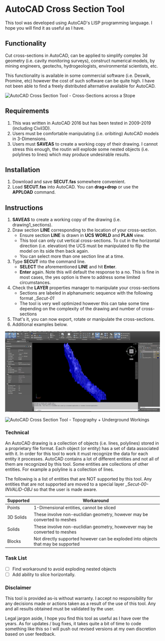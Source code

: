 # AutoCAD Cross Section Tool
This tool was developed using AutoCAD's LISP programming language. I hope you will find it as useful as I have.

## Functionality
Cut cross-sections in AutoCAD, can be applied to simplify complex 3d geometry (i.e. cavity monitoring surveys), construct numerical models, by mining engineers, geotechs, hydrogeologists, environmental scientists, etc.

This functionality is available in some commercial software (i.e. Deswik, Promine, etc) however the cost of such software can be quite high. I have not been able to find a freely distributed alternative available for AutoCAD.

![AutoCAD Cross Section Tool - Cross-Sections across a Stope](https://github.com/akatragjini/autocad-cross_section_tool/blob/master/README/Example_1.gif)


## Requirements
1. This was written in AutoCAD 2016 but has been tested in 2009-2019 (including Civil3D).
2. Users must be comfortable manipulating (i.e. oribiting) AutoCAD models in 3-Dimensions.
3. Users must **SAVEAS** to create a working copy of their drawing. I cannot stress this enough, the routin will explode some nested objects (i.e. polylines to lines) which may produce undesirable results.

## Installation
1. Download and save **SECUT.fas** somewhere convenient. 
2. Load **SECUT.fas** into AutoCAD. You can **drag+drop** or use the **APPLOAD** command.

## Instructions
1. **SAVEAS** to create a working copy of the drawing (i.e. drawing1_sections).
2. Draw section **LINE** corresponding to the location of your cross-section.
     - Ensure section **LINE** is drawn in **UCS WORLD** and **PLAN** view.
     - This tool can only cut vertical cross-sections. To cut in the horizontal direction (i.e. elevation) the UCS must be manipulated to flip the model on its side then back again.
     - You can select more than one section line at a time.
3. Type **SECUT** into the command line.
     - **SELECT** the aforementioned **LINE** and hit **Enter**.
     - **Enter** again. Note this will default the response to a no. This is fine in most cases, the yes option is there to address some limited circumstances.
4. Check the **LAYER** properties manager to manipulate your cross-sections
     - Sections are labeled in alphanumeric sequence with the following format *_Secut-01*
     - The tool is very well optimized however this can take some time depending on the complexity of the drawing and number of cross-sections
5. That's it, you can now export, rotate or manipulate the cross-sections.
6. Additional examples below.

![AutoCAD Cross Section Tool - Cavity Monitoring Survey](https://github.com/akatragjini/autocad-cross_section_tool/blob/master/README/Example_2.gif)

![AutoCAD Cross Section Tool - Topography + Underground Workings](https://github.com/akatragjini/autocad-cross_section_tool/blob/master/README/Example_3.gif)


### Technical 
An AutoCAD drawing is a collection of objects (i.e. lines, polylines) stored in a proprietary file format. Each object (or entity) has a set of data associated with it. In order for this tool to work it must recognize the data for each entity it processes. AutoCAD contains a lot of different entities and not all of them are recognized by this tool. Some entities are collections of other entities. For example a polyline is a collection of lines. 

The following is a list of entities that are NOT supported by this tool. Any entities that are not supported are moved to a special layer *_Secut-00-INVALID-OBJ* so that the user is made aware.

| Supported | Workaround |
| --- | --- |
| Points | 1-Dimensional entities, cannot be sliced |
| 3D Solids | These involve non-euclidian geometry, however may be converted to meshes |
| Solids | These involve non-euclidian geometry, howevever may be converted to meshes  |
| Blocks | Not directly supported however can be exploded into objects that may be supported  |
    

### Task List
- [ ] Find workaround to avoid exploding nested objects
- [ ] Add ability to slice horizontally.

### Disclaimer
This tool is provided as-is without warranty. I accept no responsibility for any decisions made or actions taken as a result of the use of this tool. Any and all results obtained must be validated by the user.

Legal jargon aside, I hope you find this tool as useful as I have over the years. As for updates / bug fixes, it takes quite a bit of time to code something like this so I will push out revised versions at my own discretion based on user feedback.   

